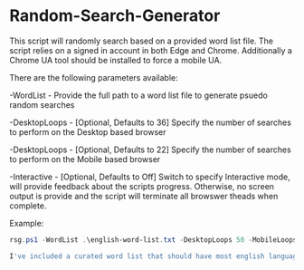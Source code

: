 # Random-Search-Generator

This script will randomly search based on a provided word list file. The script relies on a signed in account in both Edge and Chrome. Additionally a Chrome UA tool should be installed to force a mobile UA.

There are the following parameters available:

-WordList        - Provide the full path to a word list file to generate psuedo random searches

-DesktopLoops     - [Optional, Defaults to 36] Specify the number of searches to perform on the Desktop based browser

-DesktopLoops     - [Optional, Defaults to 22] Specify the number of searches to perform on the Mobile based browser

-Interactive      - [Optional, Defaults to Off] Switch to specify Interactive mode, will provide feedback about the scripts progress. Otherwise, no screen output is provide and the script will terminate all browswer theads when complete. 

Example:

```PowerShell
rsg.ps1 -WordList .\english-word-list.txt -DesktopLoops 50 -MobileLoops 25 -Interactive

I've included a curated word list that should have most english language curse words removed. 
